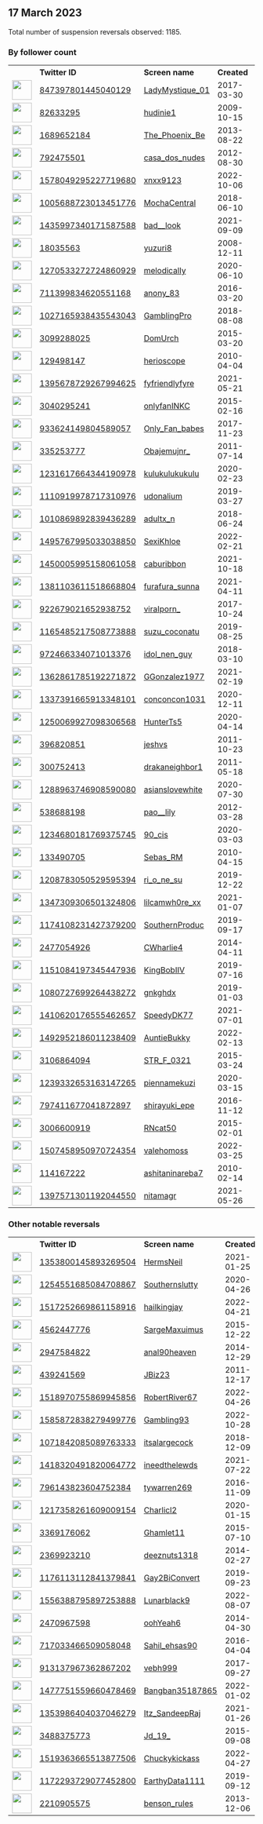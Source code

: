 
## 17 March 2023
Total number of suspension reversals observed: 1185.

### By follower count
<table><tr><th></th><th align="left">Twitter ID</th><th align="left">Screen name</th>
<th align="left">Created</th><th align="left">Status</th><th align="left">Suspended</th><th align="left">Followers</th>
<tr><td><a href="https://pbs.twimg.com/profile_images/1299418852208640002/J0xRI1V-_normal.jpg"><img src="https://pbs.twimg.com/profile_images/1299418852208640002/J0xRI1V-_normal.jpg" width="40px" height="40px" align="center"/></a></td><td><a href="https://twitter.com/intent/user?user_id=847397801445040129">847397801445040129</a></td><td><a href="https://twitter.com/LadyMystique_01">LadyMystique_01</a></td><td>2017-03-30</td><td align="center"></td><td>2023-02-02</td><td>502697</td></tr>
<tr><td><a href="https://pbs.twimg.com/profile_images/668917099688042496/pVIjHycz_normal.jpg"><img src="https://pbs.twimg.com/profile_images/668917099688042496/pVIjHycz_normal.jpg" width="40px" height="40px" align="center"/></a></td><td><a href="https://twitter.com/intent/user?user_id=82633295">82633295</a></td><td><a href="https://twitter.com/hudinie1">hudinie1</a></td><td>2009-10-15</td><td align="center"></td><td>2023-02-03</td><td>448651</td></tr>
<tr><td><a href="https://pbs.twimg.com/profile_images/1638838736246001666/UPWsDnKg_normal.jpg"><img src="https://pbs.twimg.com/profile_images/1638838736246001666/UPWsDnKg_normal.jpg" width="40px" height="40px" align="center"/></a></td><td><a href="https://twitter.com/intent/user?user_id=1689652184">1689652184</a></td><td><a href="https://twitter.com/The_Phoenix_Be">The_Phoenix_Be</a></td><td>2013-08-22</td><td align="center"></td><td>2022-10-01</td><td>261767</td></tr>
<tr><td><a href="https://pbs.twimg.com/profile_images/1618368955625660416/pom0_khL_normal.jpg"><img src="https://pbs.twimg.com/profile_images/1618368955625660416/pom0_khL_normal.jpg" width="40px" height="40px" align="center"/></a></td><td><a href="https://twitter.com/intent/user?user_id=792475501">792475501</a></td><td><a href="https://twitter.com/casa_dos_nudes">casa_dos_nudes</a></td><td>2012-08-30</td><td align="center"></td><td>2023-02-03</td><td>220124</td></tr>
<tr><td><a href="https://pbs.twimg.com/profile_images/1612837799878877185/OkK5khjx_normal.jpg"><img src="https://pbs.twimg.com/profile_images/1612837799878877185/OkK5khjx_normal.jpg" width="40px" height="40px" align="center"/></a></td><td><a href="https://twitter.com/intent/user?user_id=1578049295227719680">1578049295227719680</a></td><td><a href="https://twitter.com/xnxx9123">xnxx9123</a></td><td>2022-10-06</td><td align="center"></td><td>2023-02-03</td><td>211130</td></tr>
<tr><td><a href="https://pbs.twimg.com/profile_images/1178362004798468096/KiL11eR2_normal.jpg"><img src="https://pbs.twimg.com/profile_images/1178362004798468096/KiL11eR2_normal.jpg" width="40px" height="40px" align="center"/></a></td><td><a href="https://twitter.com/intent/user?user_id=1005688723013451776">1005688723013451776</a></td><td><a href="https://twitter.com/MochaCentral">MochaCentral</a></td><td>2018-06-10</td><td align="center"></td><td>2023-02-03</td><td>209079</td></tr>
<tr><td><a href="https://pbs.twimg.com/profile_images/1558491036695027715/Qe8lJaeo_normal.jpg"><img src="https://pbs.twimg.com/profile_images/1558491036695027715/Qe8lJaeo_normal.jpg" width="40px" height="40px" align="center"/></a></td><td><a href="https://twitter.com/intent/user?user_id=1435997340171587588">1435997340171587588</a></td><td><a href="https://twitter.com/bad__look">bad__look</a></td><td>2021-09-09</td><td align="center"></td><td>2023-02-02</td><td>208256</td></tr>
<tr><td><a href="https://pbs.twimg.com/profile_images/2103440562/icon5543503356170463123sagat_sam_normal.jpg"><img src="https://pbs.twimg.com/profile_images/2103440562/icon5543503356170463123sagat_sam_normal.jpg" width="40px" height="40px" align="center"/></a></td><td><a href="https://twitter.com/intent/user?user_id=18035563">18035563</a></td><td><a href="https://twitter.com/yuzuri8">yuzuri8</a></td><td>2008-12-11</td><td align="center"></td><td>2023-02-03</td><td>208187</td></tr>
<tr><td><a href="https://pbs.twimg.com/profile_images/1635529021416161280/a1WcA4BB_normal.jpg"><img src="https://pbs.twimg.com/profile_images/1635529021416161280/a1WcA4BB_normal.jpg" width="40px" height="40px" align="center"/></a></td><td><a href="https://twitter.com/intent/user?user_id=1270533272724860929">1270533272724860929</a></td><td><a href="https://twitter.com/melodicalIy">melodicalIy</a></td><td>2020-06-10</td><td align="center"></td><td>2022-10-12</td><td>187870</td></tr>
<tr><td><a href="https://pbs.twimg.com/profile_images/1458069578316410880/0FpACWIp_normal.jpg"><img src="https://pbs.twimg.com/profile_images/1458069578316410880/0FpACWIp_normal.jpg" width="40px" height="40px" align="center"/></a></td><td><a href="https://twitter.com/intent/user?user_id=711399834620551168">711399834620551168</a></td><td><a href="https://twitter.com/anony_83">anony_83</a></td><td>2016-03-20</td><td align="center"></td><td>2023-02-02</td><td>170047</td></tr>
<tr><td><a href="https://pbs.twimg.com/profile_images/1470833816692572171/xMbHJcMn_normal.jpg"><img src="https://pbs.twimg.com/profile_images/1470833816692572171/xMbHJcMn_normal.jpg" width="40px" height="40px" align="center"/></a></td><td><a href="https://twitter.com/intent/user?user_id=1027165938435543043">1027165938435543043</a></td><td><a href="https://twitter.com/GambIingPro">GambIingPro</a></td><td>2018-08-08</td><td align="center"></td><td>2022-08-01</td><td>157730</td></tr>
<tr><td><a href="https://pbs.twimg.com/profile_images/1555998315463839744/0vH6-jpw_normal.jpg"><img src="https://pbs.twimg.com/profile_images/1555998315463839744/0vH6-jpw_normal.jpg" width="40px" height="40px" align="center"/></a></td><td><a href="https://twitter.com/intent/user?user_id=3099288025">3099288025</a></td><td><a href="https://twitter.com/DomUrch">DomUrch</a></td><td>2015-03-20</td><td align="center"></td><td>2023-02-04</td><td>155763</td></tr>
<tr><td><a href="https://pbs.twimg.com/profile_images/1642020881663938566/d4OG93Pq_normal.jpg"><img src="https://pbs.twimg.com/profile_images/1642020881663938566/d4OG93Pq_normal.jpg" width="40px" height="40px" align="center"/></a></td><td><a href="https://twitter.com/intent/user?user_id=129498147">129498147</a></td><td><a href="https://twitter.com/herioscope">herioscope</a></td><td>2010-04-04</td><td align="center"></td><td>2023-02-03</td><td>150343</td></tr>
<tr><td><a href="https://pbs.twimg.com/profile_images/1543061983959941120/tkFUuh6F_normal.jpg"><img src="https://pbs.twimg.com/profile_images/1543061983959941120/tkFUuh6F_normal.jpg" width="40px" height="40px" align="center"/></a></td><td><a href="https://twitter.com/intent/user?user_id=1395678729267994625">1395678729267994625</a></td><td><a href="https://twitter.com/fyfriendlyfyre">fyfriendlyfyre</a></td><td>2021-05-21</td><td align="center"></td><td>2023-02-03</td><td>143741</td></tr>
<tr><td><a href="https://pbs.twimg.com/profile_images/1475754547863646210/fLB51MH9_normal.jpg"><img src="https://pbs.twimg.com/profile_images/1475754547863646210/fLB51MH9_normal.jpg" width="40px" height="40px" align="center"/></a></td><td><a href="https://twitter.com/intent/user?user_id=3040295241">3040295241</a></td><td><a href="https://twitter.com/onlyfanINKC">onlyfanINKC</a></td><td>2015-02-16</td><td align="center"></td><td>2023-02-03</td><td>117938</td></tr>
<tr><td><a href="https://pbs.twimg.com/profile_images/1557691889653927936/VtI4yKQk_normal.jpg"><img src="https://pbs.twimg.com/profile_images/1557691889653927936/VtI4yKQk_normal.jpg" width="40px" height="40px" align="center"/></a></td><td><a href="https://twitter.com/intent/user?user_id=933624149804589057">933624149804589057</a></td><td><a href="https://twitter.com/Only_Fan_babes">Only_Fan_babes</a></td><td>2017-11-23</td><td align="center"></td><td>2023-02-03</td><td>109946</td></tr>
<tr><td><a href="https://pbs.twimg.com/profile_images/1642830589924392960/qAqj1KON_normal.jpg"><img src="https://pbs.twimg.com/profile_images/1642830589924392960/qAqj1KON_normal.jpg" width="40px" height="40px" align="center"/></a></td><td><a href="https://twitter.com/intent/user?user_id=335253777">335253777</a></td><td><a href="https://twitter.com/Obajemujnr_">Obajemujnr_</a></td><td>2011-07-14</td><td align="center"></td><td>2022-03-27</td><td>106738</td></tr>
<tr><td><a href="https://pbs.twimg.com/profile_images/1515689201513398276/d6LtESyi_normal.jpg"><img src="https://pbs.twimg.com/profile_images/1515689201513398276/d6LtESyi_normal.jpg" width="40px" height="40px" align="center"/></a></td><td><a href="https://twitter.com/intent/user?user_id=1231617664344190978">1231617664344190978</a></td><td><a href="https://twitter.com/kulukulukukulu">kulukulukukulu</a></td><td>2020-02-23</td><td align="center"></td><td>2023-02-03</td><td>88058</td></tr>
<tr><td><a href="https://pbs.twimg.com/profile_images/1580321015439073280/-3L6GETC_normal.jpg"><img src="https://pbs.twimg.com/profile_images/1580321015439073280/-3L6GETC_normal.jpg" width="40px" height="40px" align="center"/></a></td><td><a href="https://twitter.com/intent/user?user_id=1110919978717310976">1110919978717310976</a></td><td><a href="https://twitter.com/udonalium">udonalium</a></td><td>2019-03-27</td><td align="center"></td><td>2023-02-03</td><td>79342</td></tr>
<tr><td><a href="https://pbs.twimg.com/profile_images/1638025177123680256/VbIacDCx_normal.jpg"><img src="https://pbs.twimg.com/profile_images/1638025177123680256/VbIacDCx_normal.jpg" width="40px" height="40px" align="center"/></a></td><td><a href="https://twitter.com/intent/user?user_id=1010869892839436289">1010869892839436289</a></td><td><a href="https://twitter.com/adultx_n">adultx_n</a></td><td>2018-06-24</td><td align="center"></td><td>2023-02-03</td><td>79055</td></tr>
<tr><td><a href="https://pbs.twimg.com/profile_images/1538905444760051713/l7RmRgMf_normal.jpg"><img src="https://pbs.twimg.com/profile_images/1538905444760051713/l7RmRgMf_normal.jpg" width="40px" height="40px" align="center"/></a></td><td><a href="https://twitter.com/intent/user?user_id=1495767995033038850">1495767995033038850</a></td><td><a href="https://twitter.com/SexiKhloe">SexiKhloe</a></td><td>2022-02-21</td><td align="center"></td><td>2022-08-14</td><td>74064</td></tr>
<tr><td><a href="https://pbs.twimg.com/profile_images/1450006591026040834/TZrEZjBt_normal.jpg"><img src="https://pbs.twimg.com/profile_images/1450006591026040834/TZrEZjBt_normal.jpg" width="40px" height="40px" align="center"/></a></td><td><a href="https://twitter.com/intent/user?user_id=1450005995158061058">1450005995158061058</a></td><td><a href="https://twitter.com/caburibbon">caburibbon</a></td><td>2021-10-18</td><td align="center"></td><td>2023-02-03</td><td>72494</td></tr>
<tr><td><a href="https://pbs.twimg.com/profile_images/1594348417022853122/CUwGJ8QG_normal.jpg"><img src="https://pbs.twimg.com/profile_images/1594348417022853122/CUwGJ8QG_normal.jpg" width="40px" height="40px" align="center"/></a></td><td><a href="https://twitter.com/intent/user?user_id=1381103611518668804">1381103611518668804</a></td><td><a href="https://twitter.com/furafura_sunna">furafura_sunna</a></td><td>2021-04-11</td><td align="center"></td><td>2023-02-03</td><td>62995</td></tr>
<tr><td><a href="https://pbs.twimg.com/profile_images/1589278464208941056/0cYVYEnz_normal.jpg"><img src="https://pbs.twimg.com/profile_images/1589278464208941056/0cYVYEnz_normal.jpg" width="40px" height="40px" align="center"/></a></td><td><a href="https://twitter.com/intent/user?user_id=922679021652938752">922679021652938752</a></td><td><a href="https://twitter.com/viraIporn_">viraIporn_</a></td><td>2017-10-24</td><td align="center"></td><td>2023-02-02</td><td>61156</td></tr>
<tr><td><a href="https://pbs.twimg.com/profile_images/1608669723021172739/QZxjalNd_normal.jpg"><img src="https://pbs.twimg.com/profile_images/1608669723021172739/QZxjalNd_normal.jpg" width="40px" height="40px" align="center"/></a></td><td><a href="https://twitter.com/intent/user?user_id=1165485217508773888">1165485217508773888</a></td><td><a href="https://twitter.com/suzu_coconatu">suzu_coconatu</a></td><td>2019-08-25</td><td align="center"></td><td>2023-02-03</td><td>52920</td></tr>
<tr><td><a href="https://pbs.twimg.com/profile_images/1318165430284951557/v94DNTq6_normal.jpg"><img src="https://pbs.twimg.com/profile_images/1318165430284951557/v94DNTq6_normal.jpg" width="40px" height="40px" align="center"/></a></td><td><a href="https://twitter.com/intent/user?user_id=972466334071013376">972466334071013376</a></td><td><a href="https://twitter.com/idol_nen_guy">idol_nen_guy</a></td><td>2018-03-10</td><td align="center"></td><td>2023-02-03</td><td>50159</td></tr>
<tr><td><a href="https://pbs.twimg.com/profile_images/1513497023063937025/tlmUwvzw_normal.jpg"><img src="https://pbs.twimg.com/profile_images/1513497023063937025/tlmUwvzw_normal.jpg" width="40px" height="40px" align="center"/></a></td><td><a href="https://twitter.com/intent/user?user_id=1362861785192271872">1362861785192271872</a></td><td><a href="https://twitter.com/GGonzalez1977">GGonzalez1977</a></td><td>2021-02-19</td><td align="center"></td><td>2023-02-03</td><td>45171</td></tr>
<tr><td><a href="https://pbs.twimg.com/profile_images/1525035618727694336/Vd86T-DD_normal.jpg"><img src="https://pbs.twimg.com/profile_images/1525035618727694336/Vd86T-DD_normal.jpg" width="40px" height="40px" align="center"/></a></td><td><a href="https://twitter.com/intent/user?user_id=1337391665913348101">1337391665913348101</a></td><td><a href="https://twitter.com/conconcon1031">conconcon1031</a></td><td>2020-12-11</td><td align="center"></td><td>2023-02-03</td><td>41565</td></tr>
<tr><td><a href="https://pbs.twimg.com/profile_images/1639894923557105664/-W9dh9hv_normal.jpg"><img src="https://pbs.twimg.com/profile_images/1639894923557105664/-W9dh9hv_normal.jpg" width="40px" height="40px" align="center"/></a></td><td><a href="https://twitter.com/intent/user?user_id=1250069927098306568">1250069927098306568</a></td><td><a href="https://twitter.com/HunterTs5">HunterTs5</a></td><td>2020-04-14</td><td align="center"></td><td>2023-02-06</td><td>40381</td></tr>
<tr><td><a href="https://pbs.twimg.com/profile_images/1644029775097241624/FYHm6o89_normal.jpg"><img src="https://pbs.twimg.com/profile_images/1644029775097241624/FYHm6o89_normal.jpg" width="40px" height="40px" align="center"/></a></td><td><a href="https://twitter.com/intent/user?user_id=396820851">396820851</a></td><td><a href="https://twitter.com/jeshvs">jeshvs</a></td><td>2011-10-23</td><td align="center"></td><td></td><td>40247</td></tr>
<tr><td><a href="https://pbs.twimg.com/profile_images/1586378328445186048/JFy_qXbX_normal.jpg"><img src="https://pbs.twimg.com/profile_images/1586378328445186048/JFy_qXbX_normal.jpg" width="40px" height="40px" align="center"/></a></td><td><a href="https://twitter.com/intent/user?user_id=300752413">300752413</a></td><td><a href="https://twitter.com/drakaneighbor1">drakaneighbor1</a></td><td>2011-05-18</td><td align="center"></td><td>2023-02-03</td><td>34466</td></tr>
<tr><td><a href="https://pbs.twimg.com/profile_images/1340322757247164417/-tKtBcrV_normal.jpg"><img src="https://pbs.twimg.com/profile_images/1340322757247164417/-tKtBcrV_normal.jpg" width="40px" height="40px" align="center"/></a></td><td><a href="https://twitter.com/intent/user?user_id=1288963746908590080">1288963746908590080</a></td><td><a href="https://twitter.com/asianslovewhite">asianslovewhite</a></td><td>2020-07-30</td><td align="center"></td><td>2023-02-04</td><td>31777</td></tr>
<tr><td><a href="https://pbs.twimg.com/profile_images/1641999672675041282/Wxg6oT8E_normal.jpg"><img src="https://pbs.twimg.com/profile_images/1641999672675041282/Wxg6oT8E_normal.jpg" width="40px" height="40px" align="center"/></a></td><td><a href="https://twitter.com/intent/user?user_id=538688198">538688198</a></td><td><a href="https://twitter.com/pao__lily">pao__lily</a></td><td>2012-03-28</td><td align="center"></td><td>2023-02-03</td><td>31062</td></tr>
<tr><td><a href="https://pbs.twimg.com/profile_images/1639266503458533379/ZQvlzokk_normal.jpg"><img src="https://pbs.twimg.com/profile_images/1639266503458533379/ZQvlzokk_normal.jpg" width="40px" height="40px" align="center"/></a></td><td><a href="https://twitter.com/intent/user?user_id=1234680181769375745">1234680181769375745</a></td><td><a href="https://twitter.com/90_cis">90_cis</a></td><td>2020-03-03</td><td align="center"></td><td>2023-02-04</td><td>30607</td></tr>
<tr><td><a href="https://pbs.twimg.com/profile_images/1612562409624948738/xRvuHdJ9_normal.jpg"><img src="https://pbs.twimg.com/profile_images/1612562409624948738/xRvuHdJ9_normal.jpg" width="40px" height="40px" align="center"/></a></td><td><a href="https://twitter.com/intent/user?user_id=133490705">133490705</a></td><td><a href="https://twitter.com/Sebas_RM">Sebas_RM</a></td><td>2010-04-15</td><td align="center"></td><td>2023-01-21</td><td>29370</td></tr>
<tr><td><a href="https://pbs.twimg.com/profile_images/1642003473427464192/6ks9-5Ht_normal.jpg"><img src="https://pbs.twimg.com/profile_images/1642003473427464192/6ks9-5Ht_normal.jpg" width="40px" height="40px" align="center"/></a></td><td><a href="https://twitter.com/intent/user?user_id=1208783050529595394">1208783050529595394</a></td><td><a href="https://twitter.com/ri_o_ne_su">ri_o_ne_su</a></td><td>2019-12-22</td><td align="center"></td><td>2023-02-03</td><td>26830</td></tr>
<tr><td><a href="https://pbs.twimg.com/profile_images/1639666548108406787/InCddLVC_normal.jpg"><img src="https://pbs.twimg.com/profile_images/1639666548108406787/InCddLVC_normal.jpg" width="40px" height="40px" align="center"/></a></td><td><a href="https://twitter.com/intent/user?user_id=1347309306501324806">1347309306501324806</a></td><td><a href="https://twitter.com/lilcamwh0re_xx">lilcamwh0re_xx</a></td><td>2021-01-07</td><td align="center"></td><td>2022-03-04</td><td>24622</td></tr>
<tr><td><a href="https://pbs.twimg.com/profile_images/1183602831426838531/IjG3uvum_normal.jpg"><img src="https://pbs.twimg.com/profile_images/1183602831426838531/IjG3uvum_normal.jpg" width="40px" height="40px" align="center"/></a></td><td><a href="https://twitter.com/intent/user?user_id=1174108231427379200">1174108231427379200</a></td><td><a href="https://twitter.com/SouthernProduc">SouthernProduc</a></td><td>2019-09-17</td><td align="center">🚫</td><td>2023-02-03</td><td>23635</td></tr>
<tr><td><a href="https://pbs.twimg.com/profile_images/1217160737996623873/HNM93eVs_normal.jpg"><img src="https://pbs.twimg.com/profile_images/1217160737996623873/HNM93eVs_normal.jpg" width="40px" height="40px" align="center"/></a></td><td><a href="https://twitter.com/intent/user?user_id=2477054926">2477054926</a></td><td><a href="https://twitter.com/CWharlie4">CWharlie4</a></td><td>2014-04-11</td><td align="center"></td><td>2022-08-03</td><td>23085</td></tr>
<tr><td><a href="https://pbs.twimg.com/profile_images/1645878766156087298/teHvKbf5_normal.jpg"><img src="https://pbs.twimg.com/profile_images/1645878766156087298/teHvKbf5_normal.jpg" width="40px" height="40px" align="center"/></a></td><td><a href="https://twitter.com/intent/user?user_id=1151084197345447936">1151084197345447936</a></td><td><a href="https://twitter.com/KingBobIIV">KingBobIIV</a></td><td>2019-07-16</td><td align="center"></td><td>2022-12-08</td><td>22249</td></tr>
<tr><td><a href="https://pbs.twimg.com/profile_images/1242761561162133504/j3DOv6FQ_normal.jpg"><img src="https://pbs.twimg.com/profile_images/1242761561162133504/j3DOv6FQ_normal.jpg" width="40px" height="40px" align="center"/></a></td><td><a href="https://twitter.com/intent/user?user_id=1080727699264438272">1080727699264438272</a></td><td><a href="https://twitter.com/gnkghdx">gnkghdx</a></td><td>2019-01-03</td><td align="center"></td><td>2023-02-16</td><td>21367</td></tr>
<tr><td><a href="https://pbs.twimg.com/profile_images/1643118614155804672/TQsJwTYr_normal.jpg"><img src="https://pbs.twimg.com/profile_images/1643118614155804672/TQsJwTYr_normal.jpg" width="40px" height="40px" align="center"/></a></td><td><a href="https://twitter.com/intent/user?user_id=1410620176555462657">1410620176555462657</a></td><td><a href="https://twitter.com/SpeedyDK77">SpeedyDK77</a></td><td>2021-07-01</td><td align="center"></td><td>2023-02-03</td><td>20833</td></tr>
<tr><td><a href="https://pbs.twimg.com/profile_images/1531184008675065856/hfGhcerV_normal.jpg"><img src="https://pbs.twimg.com/profile_images/1531184008675065856/hfGhcerV_normal.jpg" width="40px" height="40px" align="center"/></a></td><td><a href="https://twitter.com/intent/user?user_id=1492952186011238409">1492952186011238409</a></td><td><a href="https://twitter.com/AuntieBukky">AuntieBukky</a></td><td>2022-02-13</td><td align="center"></td><td>2022-09-14</td><td>20279</td></tr>
<tr><td><a href="https://pbs.twimg.com/profile_images/1505088952071786497/3Wg-jUTK_normal.png"><img src="https://pbs.twimg.com/profile_images/1505088952071786497/3Wg-jUTK_normal.png" width="40px" height="40px" align="center"/></a></td><td><a href="https://twitter.com/intent/user?user_id=3106864094">3106864094</a></td><td><a href="https://twitter.com/STR_F_0321">STR_F_0321</a></td><td>2015-03-24</td><td align="center">🚫</td><td>2023-02-03</td><td>19972</td></tr>
<tr><td><a href="https://pbs.twimg.com/profile_images/1560588844172423169/jwL1n_PT_normal.jpg"><img src="https://pbs.twimg.com/profile_images/1560588844172423169/jwL1n_PT_normal.jpg" width="40px" height="40px" align="center"/></a></td><td><a href="https://twitter.com/intent/user?user_id=1239332653163147265">1239332653163147265</a></td><td><a href="https://twitter.com/piennamekuzi">piennamekuzi</a></td><td>2020-03-15</td><td align="center"></td><td>2023-02-04</td><td>19713</td></tr>
<tr><td><a href="https://pbs.twimg.com/profile_images/1579019615694639106/Hj0T8T5s_normal.jpg"><img src="https://pbs.twimg.com/profile_images/1579019615694639106/Hj0T8T5s_normal.jpg" width="40px" height="40px" align="center"/></a></td><td><a href="https://twitter.com/intent/user?user_id=797411677041872897">797411677041872897</a></td><td><a href="https://twitter.com/shirayuki_epe">shirayuki_epe</a></td><td>2016-11-12</td><td align="center"></td><td>2023-02-03</td><td>18171</td></tr>
<tr><td><a href="https://pbs.twimg.com/profile_images/1477723106663936001/t0ITXZjp_normal.jpg"><img src="https://pbs.twimg.com/profile_images/1477723106663936001/t0ITXZjp_normal.jpg" width="40px" height="40px" align="center"/></a></td><td><a href="https://twitter.com/intent/user?user_id=3006600919">3006600919</a></td><td><a href="https://twitter.com/RNcat50">RNcat50</a></td><td>2015-02-01</td><td align="center"></td><td>2022-02-13</td><td>17926</td></tr>
<tr><td><a href="https://pbs.twimg.com/profile_images/1583201486078615555/weYJYwI0_normal.jpg"><img src="https://pbs.twimg.com/profile_images/1583201486078615555/weYJYwI0_normal.jpg" width="40px" height="40px" align="center"/></a></td><td><a href="https://twitter.com/intent/user?user_id=1507458950970724354">1507458950970724354</a></td><td><a href="https://twitter.com/valehomoss">valehomoss</a></td><td>2022-03-25</td><td align="center"></td><td>2023-03-05</td><td>15842</td></tr>
<tr><td><a href="https://pbs.twimg.com/profile_images/1399362761004519431/f4kUIv9e_normal.jpg"><img src="https://pbs.twimg.com/profile_images/1399362761004519431/f4kUIv9e_normal.jpg" width="40px" height="40px" align="center"/></a></td><td><a href="https://twitter.com/intent/user?user_id=114167222">114167222</a></td><td><a href="https://twitter.com/ashitaninareba7">ashitaninareba7</a></td><td>2010-02-14</td><td align="center"></td><td></td><td>15645</td></tr>
<tr><td><a href="https://pbs.twimg.com/profile_images/1644337888782585857/yWc0t0Az_normal.jpg"><img src="https://pbs.twimg.com/profile_images/1644337888782585857/yWc0t0Az_normal.jpg" width="40px" height="40px" align="center"/></a></td><td><a href="https://twitter.com/intent/user?user_id=1397571301192044550">1397571301192044550</a></td><td><a href="https://twitter.com/nitamagr">nitamagr</a></td><td>2021-05-26</td><td align="center"></td><td>2023-02-04</td><td>14171</td></tr>
</table>

### Other notable reversals
<table><tr><th></th><th align="left">Twitter ID</th><th align="left">Screen name</th>
<th align="left">Created</th><th align="left">Status</th><th align="left">Suspended</th><th align="left">Followers</th>
<tr><td><a href="https://pbs.twimg.com/profile_images/1641100415314829312/Wsmk1sb3_normal.jpg"><img src="https://pbs.twimg.com/profile_images/1641100415314829312/Wsmk1sb3_normal.jpg" width="40px" height="40px" align="center"/></a></td><td><a href="https://twitter.com/intent/user?user_id=1353800145893269504">1353800145893269504</a></td><td><a href="https://twitter.com/HermsNeil">HermsNeil</a></td><td>2021-01-25</td><td align="center">🔒</td><td>2022-05-05</td><td>55</td></tr>
<tr><td><a href="https://pbs.twimg.com/profile_images/1541113614047780864/5X440JEh_normal.jpg"><img src="https://pbs.twimg.com/profile_images/1541113614047780864/5X440JEh_normal.jpg" width="40px" height="40px" align="center"/></a></td><td><a href="https://twitter.com/intent/user?user_id=1254551685084708867">1254551685084708867</a></td><td><a href="https://twitter.com/Southernslutty">Southernslutty</a></td><td>2020-04-26</td><td align="center"></td><td>2023-02-02</td><td>3319</td></tr>
<tr><td><a href="https://pbs.twimg.com/profile_images/1517271392462557185/7HiNyLEc_normal.jpg"><img src="https://pbs.twimg.com/profile_images/1517271392462557185/7HiNyLEc_normal.jpg" width="40px" height="40px" align="center"/></a></td><td><a href="https://twitter.com/intent/user?user_id=1517252669861158916">1517252669861158916</a></td><td><a href="https://twitter.com/hailkingjay">hailkingjay</a></td><td>2022-04-21</td><td align="center">🔒🚫</td><td>2023-02-02</td><td>4</td></tr>
<tr><td><a href="https://pbs.twimg.com/profile_images/1619851414251126785/xwLCRSRf_normal.jpg"><img src="https://pbs.twimg.com/profile_images/1619851414251126785/xwLCRSRf_normal.jpg" width="40px" height="40px" align="center"/></a></td><td><a href="https://twitter.com/intent/user?user_id=4562447776">4562447776</a></td><td><a href="https://twitter.com/SargeMaxuimus">SargeMaxuimus</a></td><td>2015-12-22</td><td align="center"></td><td>2023-02-02</td><td>768</td></tr>
<tr><td><a href="https://pbs.twimg.com/profile_images/1084618016854142976/UtxvvNpH_normal.jpg"><img src="https://pbs.twimg.com/profile_images/1084618016854142976/UtxvvNpH_normal.jpg" width="40px" height="40px" align="center"/></a></td><td><a href="https://twitter.com/intent/user?user_id=2947584822">2947584822</a></td><td><a href="https://twitter.com/anal90heaven">anal90heaven</a></td><td>2014-12-29</td><td align="center">🔒</td><td>2023-02-02</td><td>501</td></tr>
<tr><td><a href="https://pbs.twimg.com/profile_images/718632946173743104/tYPJ46aH_normal.jpg"><img src="https://pbs.twimg.com/profile_images/718632946173743104/tYPJ46aH_normal.jpg" width="40px" height="40px" align="center"/></a></td><td><a href="https://twitter.com/intent/user?user_id=439241569">439241569</a></td><td><a href="https://twitter.com/JBiz23">JBiz23</a></td><td>2011-12-17</td><td align="center">🔒</td><td>2023-02-02</td><td>17</td></tr>
<tr><td><a href="https://pbs.twimg.com/profile_images/1572318798426013698/SzI85NOp_normal.jpg"><img src="https://pbs.twimg.com/profile_images/1572318798426013698/SzI85NOp_normal.jpg" width="40px" height="40px" align="center"/></a></td><td><a href="https://twitter.com/intent/user?user_id=1518970755869945856">1518970755869945856</a></td><td><a href="https://twitter.com/RobertRiver67">RobertRiver67</a></td><td>2022-04-26</td><td align="center"></td><td>2023-03-14</td><td>2025</td></tr>
<tr><td><a href="https://abs.twimg.com/sticky/default_profile_images/default_profile_normal.png"><img src="https://abs.twimg.com/sticky/default_profile_images/default_profile_normal.png" width="40px" height="40px" align="center"/></a></td><td><a href="https://twitter.com/intent/user?user_id=1585872838279499776">1585872838279499776</a></td><td><a href="https://twitter.com/Gambling93">Gambling93</a></td><td>2022-10-28</td><td align="center"></td><td>2023-02-02</td><td>145</td></tr>
<tr><td><a href="https://pbs.twimg.com/profile_images/1620279285276614656/oDrstcMl_normal.jpg"><img src="https://pbs.twimg.com/profile_images/1620279285276614656/oDrstcMl_normal.jpg" width="40px" height="40px" align="center"/></a></td><td><a href="https://twitter.com/intent/user?user_id=1071842085089763333">1071842085089763333</a></td><td><a href="https://twitter.com/itsalargecock">itsalargecock</a></td><td>2018-12-09</td><td align="center">🔒</td><td>2023-02-03</td><td>2069</td></tr>
<tr><td><a href="https://pbs.twimg.com/profile_images/1418321213357703175/kSMleAb1_normal.jpg"><img src="https://pbs.twimg.com/profile_images/1418321213357703175/kSMleAb1_normal.jpg" width="40px" height="40px" align="center"/></a></td><td><a href="https://twitter.com/intent/user?user_id=1418320491820064772">1418320491820064772</a></td><td><a href="https://twitter.com/ineedthelewds">ineedthelewds</a></td><td>2021-07-22</td><td align="center"></td><td>2023-02-03</td><td>96</td></tr>
<tr><td><a href="https://pbs.twimg.com/profile_images/1595996982228971520/G5sG70Ch_normal.jpg"><img src="https://pbs.twimg.com/profile_images/1595996982228971520/G5sG70Ch_normal.jpg" width="40px" height="40px" align="center"/></a></td><td><a href="https://twitter.com/intent/user?user_id=796143823604752384">796143823604752384</a></td><td><a href="https://twitter.com/tywarren269">tywarren269</a></td><td>2016-11-09</td><td align="center"></td><td>2022-12-23</td><td>162</td></tr>
<tr><td><a href="https://pbs.twimg.com/profile_images/1622342373056434176/af4qL1SH_normal.jpg"><img src="https://pbs.twimg.com/profile_images/1622342373056434176/af4qL1SH_normal.jpg" width="40px" height="40px" align="center"/></a></td><td><a href="https://twitter.com/intent/user?user_id=1217358261609009154">1217358261609009154</a></td><td><a href="https://twitter.com/Charlicl2">Charlicl2</a></td><td>2020-01-15</td><td align="center"></td><td>2023-03-03</td><td>3142</td></tr>
<tr><td><a href="https://pbs.twimg.com/profile_images/1264598180689317890/kwI025qc_normal.jpg"><img src="https://pbs.twimg.com/profile_images/1264598180689317890/kwI025qc_normal.jpg" width="40px" height="40px" align="center"/></a></td><td><a href="https://twitter.com/intent/user?user_id=3369176062">3369176062</a></td><td><a href="https://twitter.com/Ghamlet11">Ghamlet11</a></td><td>2015-07-10</td><td align="center">🔒</td><td>2023-02-02</td><td>0</td></tr>
<tr><td><a href="https://pbs.twimg.com/profile_images/1223119324061163520/ijacfOWI_normal.jpg"><img src="https://pbs.twimg.com/profile_images/1223119324061163520/ijacfOWI_normal.jpg" width="40px" height="40px" align="center"/></a></td><td><a href="https://twitter.com/intent/user?user_id=2369923210">2369923210</a></td><td><a href="https://twitter.com/deeznuts1318">deeznuts1318</a></td><td>2014-02-27</td><td align="center">🔒</td><td>2023-02-02</td><td>9</td></tr>
<tr><td><a href="https://pbs.twimg.com/profile_images/1591932481141411840/uwRUR0-C_normal.jpg"><img src="https://pbs.twimg.com/profile_images/1591932481141411840/uwRUR0-C_normal.jpg" width="40px" height="40px" align="center"/></a></td><td><a href="https://twitter.com/intent/user?user_id=1176113112841379841">1176113112841379841</a></td><td><a href="https://twitter.com/Gay2BiConvert">Gay2BiConvert</a></td><td>2019-09-23</td><td align="center">🔒</td><td>2023-02-02</td><td>872</td></tr>
<tr><td><a href="https://pbs.twimg.com/profile_images/1556388896245940225/_6FeSEU8_normal.png"><img src="https://pbs.twimg.com/profile_images/1556388896245940225/_6FeSEU8_normal.png" width="40px" height="40px" align="center"/></a></td><td><a href="https://twitter.com/intent/user?user_id=1556388795897253888">1556388795897253888</a></td><td><a href="https://twitter.com/Lunarblack9">Lunarblack9</a></td><td>2022-08-07</td><td align="center">🔒</td><td>2023-02-03</td><td>0</td></tr>
<tr><td><a href="https://abs.twimg.com/sticky/default_profile_images/default_profile_normal.png"><img src="https://abs.twimg.com/sticky/default_profile_images/default_profile_normal.png" width="40px" height="40px" align="center"/></a></td><td><a href="https://twitter.com/intent/user?user_id=2470967598">2470967598</a></td><td><a href="https://twitter.com/oohYeah6">oohYeah6</a></td><td>2014-04-30</td><td align="center"></td><td>2023-02-02</td><td>120</td></tr>
<tr><td><a href="https://pbs.twimg.com/profile_images/872269145844457473/JqIayFMo_normal.jpg"><img src="https://pbs.twimg.com/profile_images/872269145844457473/JqIayFMo_normal.jpg" width="40px" height="40px" align="center"/></a></td><td><a href="https://twitter.com/intent/user?user_id=717033466509058048">717033466509058048</a></td><td><a href="https://twitter.com/Sahil_ehsas90">Sahil_ehsas90</a></td><td>2016-04-04</td><td align="center">🔒</td><td>2023-02-02</td><td>0</td></tr>
<tr><td><a href="https://pbs.twimg.com/profile_images/1568188686251991041/UKTEmoEh_normal.jpg"><img src="https://pbs.twimg.com/profile_images/1568188686251991041/UKTEmoEh_normal.jpg" width="40px" height="40px" align="center"/></a></td><td><a href="https://twitter.com/intent/user?user_id=913137967362867202">913137967362867202</a></td><td><a href="https://twitter.com/vebh999">vebh999</a></td><td>2017-09-27</td><td align="center">🔒</td><td>2023-02-02</td><td>0</td></tr>
<tr><td><a href="https://pbs.twimg.com/profile_images/1481256140470116352/rPTABIQW_normal.jpg"><img src="https://pbs.twimg.com/profile_images/1481256140470116352/rPTABIQW_normal.jpg" width="40px" height="40px" align="center"/></a></td><td><a href="https://twitter.com/intent/user?user_id=1477751559660478469">1477751559660478469</a></td><td><a href="https://twitter.com/Bangban35187865">Bangban35187865</a></td><td>2022-01-02</td><td align="center">🔒</td><td>2023-02-02</td><td>72</td></tr>
<tr><td><a href="https://pbs.twimg.com/profile_images/1353987538118053891/dCKm4pT5_normal.jpg"><img src="https://pbs.twimg.com/profile_images/1353987538118053891/dCKm4pT5_normal.jpg" width="40px" height="40px" align="center"/></a></td><td><a href="https://twitter.com/intent/user?user_id=1353986404037046279">1353986404037046279</a></td><td><a href="https://twitter.com/Itz_SandeepRaj">Itz_SandeepRaj</a></td><td>2021-01-26</td><td align="center">🔒</td><td>2023-02-02</td><td>24</td></tr>
<tr><td><a href="https://pbs.twimg.com/profile_images/1645395372150501377/Zve-HEBt_normal.jpg"><img src="https://pbs.twimg.com/profile_images/1645395372150501377/Zve-HEBt_normal.jpg" width="40px" height="40px" align="center"/></a></td><td><a href="https://twitter.com/intent/user?user_id=3488375773">3488375773</a></td><td><a href="https://twitter.com/Jd_19_">Jd_19_</a></td><td>2015-09-08</td><td align="center">🔒</td><td>2023-02-02</td><td>0</td></tr>
<tr><td><a href="https://pbs.twimg.com/profile_images/1519801378910134274/xu5-ItMl_normal.jpg"><img src="https://pbs.twimg.com/profile_images/1519801378910134274/xu5-ItMl_normal.jpg" width="40px" height="40px" align="center"/></a></td><td><a href="https://twitter.com/intent/user?user_id=1519363665513877506">1519363665513877506</a></td><td><a href="https://twitter.com/Chuckykickass">Chuckykickass</a></td><td>2022-04-27</td><td align="center"></td><td>2022-12-15</td><td>329</td></tr>
<tr><td><a href="https://abs.twimg.com/sticky/default_profile_images/default_profile_normal.png"><img src="https://abs.twimg.com/sticky/default_profile_images/default_profile_normal.png" width="40px" height="40px" align="center"/></a></td><td><a href="https://twitter.com/intent/user?user_id=1172293729077452800">1172293729077452800</a></td><td><a href="https://twitter.com/EarthyData1111">EarthyData1111</a></td><td>2019-09-12</td><td align="center">🔒</td><td>2023-02-02</td><td>0</td></tr>
<tr><td><a href="https://pbs.twimg.com/profile_images/1636485468656115714/BYDDNszo_normal.jpg"><img src="https://pbs.twimg.com/profile_images/1636485468656115714/BYDDNszo_normal.jpg" width="40px" height="40px" align="center"/></a></td><td><a href="https://twitter.com/intent/user?user_id=2210905575">2210905575</a></td><td><a href="https://twitter.com/benson_rules">benson_rules</a></td><td>2013-12-06</td><td align="center"></td><td>2023-02-02</td><td>406</td></tr>
</table>
